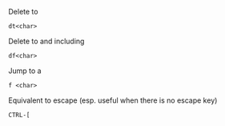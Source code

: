 Delete to <char>

    dt<char>

Delete to and including <char>

    df<char>

Jump to a <char>

    f <char>

Equivalent to escape (esp. useful when there is no escape key)

    CTRL-[
